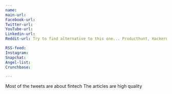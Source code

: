 ```yaml
---
name:
main-url:
Facebook-url:
Twitter-url:
YouTube-url:
Linkedin-url:
Reddit-url: Try to find alternative to this one... Producthunt, Hackernews, or something else

RSS-feed:
Instagram:
Snapchat:
Angel-list:
Crunchbase:

---
```

Most of the tweets are about fintech
The articles are high quality
